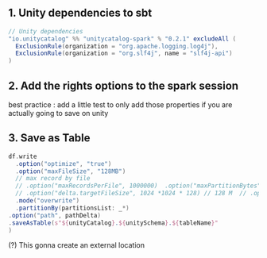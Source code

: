 
## 1. Unity dependencies to sbt

```scala 
// Unity dependencies  
"io.unitycatalog" %% "unitycatalog-spark" % "0.2.1" excludeAll (  
  ExclusionRule(organization = "org.apache.logging.log4j"),  
  ExclusionRule(organization = "org.slf4j", name = "slf4j-api")  
)
```



## 2. Add the rights options to the spark session


best practice : add a little test to only add those properties if you are actually going to save on unity


## 3. Save as Table


```scala
df.write  
  .option("optimize", "true")  
  .option("maxFileSize", "128MB")  
  // max record by file  
  // .option("maxRecordsPerFile", 1000000)  .option("maxPartitionBytes", 1024 * 1024 * 1024) // 1 G")  
  // .option("delta.targetFileSize", 1024 *1024 * 128) // 128 M  // .option("delta.tuneFileSizesForRewrites", "true") // tune file sizes for rewrites  .format("delta")  
  .mode("overwrite")  
  .partitionBy(partitionsList: _*)
.option("path", pathDelta)  
.saveAsTable(s"${unityCatalog}.${unitySchema}.${tableName}"  
)
```
(?) This gonna create an external location 